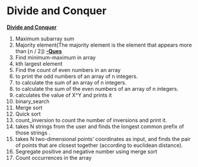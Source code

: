 # **Divide and Conquer**

**[Divide and Conquer](DivideAndConquer.cpp)**

1. Maximum subarray sum 
2. Majority element(The majority element is the element that appears more than ⌊n / 2⌋)  **[-Ques](https://leetcode.com/problems/majority-element/description/)**
4. Find minimum-maximum in array
4. kth largest element
5. Find the count of even numbers in an array
6. to print the odd numbers of an array of n integers.
7. to calculate the sum of an array of n integers.
8. to calculate the sum of the even numbers of an array of n integers.
9. calculates the value of X^Y  and prints it
10. binary_search
11. Merge sort
12. Quick sort
13. count_inversion to count the number of inversions and print it.
14. takes N strings from the user and finds the longest common prefix of those strings .
15. takes N two-dimensional points’ coordinates as input, and finds the pair of points that are closest together (according to euclidean distance).
16. Segregate positive and negative number using merge sort
17. Count occurrences in the array
